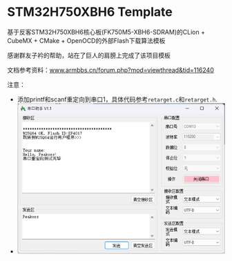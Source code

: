 # STM32H750XBH6 Template

基于反客STM32H750XBH6核心板(FK750M5-XBH6-SDRAM)的CLion + CubeMX + CMake + OpenOCD的外部Flash下载算法模板

感谢群友子衿的帮助，站在了巨人的肩膀上完成了该项目模板

文档参考资料：www.armbbs.cn/forum.php?mod=viewthread&tid=116240

注意：

- 添加printf和scanf重定向到串口1，具体代码参考`retarget.c`和`retarget.h`.
- ![UART-Retarget](pic/UART-Retarget.png)